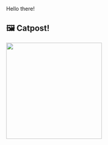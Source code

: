Hello there!



## 🖼️ Catpost!

<sub>
    <img src="https://cdn2.thecatapi.com/images/4JT8wbukHb.jpg" height="256">
</sub>

